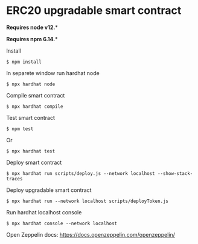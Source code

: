 # ERC20 upgradable smart contract

**Requires node v12.***

**Requires npm 6.14.***

Install

    $ npm install

    
In separete window run hardhat node

    $ npx hardhat node
    
Compile smart contract

    $ npx hardhat compile

Test smart contract

    $ npm test

Or

    $ npx hardhat test 
    
Deploy smart contract

    $ npx hardhat run scripts/deploy.js --network localhost --show-stack-traces

Deploy upgradable smart contract

    $ npx hardhat run --network localhost scripts/deployToken.js

Run hardhat localhost console

    $ npx hardhat console --network localhost
    
Open Zeppelin docs: https://docs.openzeppelin.com/openzeppelin/
